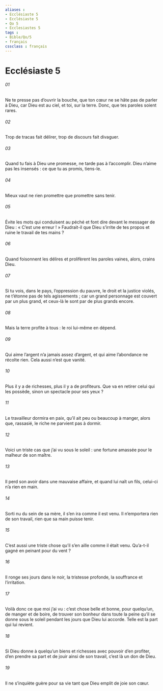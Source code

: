 ```yaml
---
aliases : 
- Ecclésiaste 5
- Ecclésiaste 5
- Qo 5
- Ecclesiastes 5
tags : 
- Bible/Qo/5
- français
cssclass : français
---
```


# Ecclésiaste 5

###### 01
Ne te presse pas d’ouvrir la bouche,
que ton cœur ne se hâte pas de parler à Dieu,
car Dieu est au ciel,
et toi, sur la terre.
Donc, que tes paroles soient rares.
###### 02
Trop de tracas fait délirer,
trop de discours fait divaguer.
###### 03
Quand tu fais à Dieu une promesse,
ne tarde pas à l’accomplir.
Dieu n’aime pas les insensés :
ce que tu as promis, tiens-le.
###### 04
Mieux vaut ne rien promettre
que promettre sans tenir.
###### 05
Évite les mots qui conduisent au péché
et font dire devant le messager de Dieu :
« C’est une erreur ! »
Faudrait-il que Dieu s’irrite de tes propos
et ruine le travail de tes mains ?
###### 06
Quand foisonnent les délires
et prolifèrent les paroles vaines,
alors, crains Dieu.
###### 07
Si tu vois, dans le pays, l’oppression du pauvre,
le droit et la justice violés,
ne t’étonne pas de tels agissements ;
car un grand personnage est couvert par un plus grand,
et ceux-là le sont par de plus grands encore.
###### 08
Mais la terre profite à tous :
le roi lui-même en dépend.
###### 09
Qui aime l’argent
n’a jamais assez d’argent,
et qui aime l’abondance
ne récolte rien.
Cela aussi n’est que vanité.
###### 10
Plus il y a de richesses,
plus il y a de profiteurs.
Que va en retirer celui qui les possède,
sinon un spectacle pour ses yeux ?
###### 11
Le travailleur dormira en paix,
qu’il ait peu ou beaucoup à manger,
alors que, rassasié,
le riche ne parvient pas à dormir.
###### 12
Voici un triste cas que j’ai vu sous le soleil :
une fortune amassée pour le malheur de son maître.
###### 13
Il perd son avoir dans une mauvaise affaire,
et quand lui naît un fils, celui-ci n’a rien en main.
###### 14
Sorti nu du sein de sa mère,
il s’en ira comme il est venu.
Il n’emportera rien de son travail,
rien que sa main puisse tenir.
###### 15
C’est aussi une triste chose
qu’il s’en aille comme il était venu.
Qu’a-t-il gagné en peinant pour du vent ?
###### 16
Il ronge ses jours dans le noir,
la tristesse profonde, la souffrance et l’irritation.
###### 17
Voilà donc ce que moi j’ai vu :
c’est chose belle et bonne, pour quelqu’un,
de manger et de boire,
de trouver son bonheur
dans toute la peine qu’il se donne sous le soleil
pendant les jours que Dieu lui accorde.
Telle est la part qui lui revient.
###### 18
Si Dieu donne à quelqu’un biens et richesses
avec pouvoir d’en profiter, d’en prendre sa part
et de jouir ainsi de son travail,
c’est là un don de Dieu.
###### 19
Il ne s’inquiète guère pour sa vie
tant que Dieu emplit de joie son cœur.
